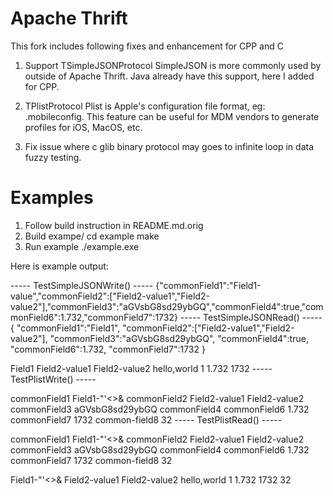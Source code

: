 Apache Thrift
=============

This fork includes following fixes and enhancement for CPP and C

1. Support TSimpleJSONProtocol
SimpleJSON is more commonly used by outside of Apache Thrift.
Java already have this support, here I added for CPP.

2. TPlistProtocol
Plist is Apple's configuration file format, eg: .mobileconfig.
This feature can be useful for MDM vendors to generate profiles for iOS, MacOS, etc.

3. Fix issue where c glib binary protocol may goes to infinite loop in data fuzzy testing.


Examples
============

1. Follow build instruction in README.md.orig
2. Build exampe/
   cd example
   make
3. Run example
   ./example.exe

Here is example output:

----- TestSimpleJSONWrite() -----
{"commonField1":"Field1-value","commonField2":["Field2-value1","Field2-value2"],"commonField3":"aGVsbG8sd29ybGQ","commonField4":true,"commonField6":1.732,"commonField7":1732}
----- TestSimpleJSONRead() -----
{
        "commonField1":"Field1",
        "commonField2":["Field2-value1","Field2-value2"],
        "commonField3":"aGVsbG8sd29ybGQ",
        "commonField4":true,
        "commonField6":1.732,
        "commonField7":1732
}

Field1
Field2-value1
Field2-value2
hello,world
1
1.732
1732
----- TestPlistWrite() -----
<?xml version="1.0" encoding="UTF-8"?>
<!DOCTYPE plist PUBLIC "-//Apple//DTD PLIST 1.0//EN" "http://www.apple.com/DTDs/PropertyList-1.0.dtd">
<plist version="1.0"><dict><key>commonField1</key> <string>Field1-&quot;&apos;&lt;&gt;&amp;</string> <key>commonField2</key> <array><string>Field2-value1</string> <string>Field2-value2</string></array> <key>commonField3</key> <data>aGVsbG8sd29ybGQ</data> <key>commonField4</key> <true/> <key>commonField6</key> <real>1.732</real> <key>commonField7</key> <integer>1732</integer> <key>common-field8</key> <integer>32</integer> </dict></plist>
----- TestPlistRead() -----
<?xml version="1.0" encoding="UTF-8"?>
<!DOCTYPE plist PUBLIC "-//Apple//DTD PLIST 1.0//EN" "http://www.apple.com/DTDs/PropertyList-1.0.dtd">
<plist version="1.0">
<dict>
<key>commonField1</key>
<string>Field1-&quot;&apos;&lt;&gt;&amp;</string>
<key>commonField2</key>
<array>
<string>Field2-value1</string>
<string>Field2-value2</string>
</array>
<key>commonField3</key>
<data>aGVsbG8sd29ybGQ</data>
<key>commonField4</key>
<true/>
<key>commonField6</key>
<real>1.732</real>
<key>commonField7</key>
<integer>1732</integer>
<key>common-field8</key>
<integer>32</integer>
</dict>
</plist>

Field1-"'<>&
Field2-value1
Field2-value2
hello,world
1
1.732
1732
32
